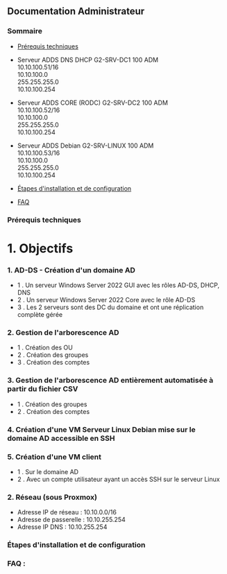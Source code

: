 ## Documentation Administrateur

### Sommaire
- [Prérequis techniques]()

- Serveur ADDS DNS DHCP	G2-SRV-DC1	100	ADM   
  10.10.100.51/16	  
  10.10.100.0  
  255.255.255.0  
  10.10.100.254  
  
- Serveur ADDS CORE (RODC)	G2-SRV-DC2	100	ADM	  
  10.10.100.52/16  
  10.10.100.0  
  255.255.255.0  
  10.10.100.254  

- Serveur ADDS Debian	G2-SRV-LINUX	100	ADM	  
  10.10.100.53/16  
  10.10.100.0  
  255.255.255.0  
  10.10.100.254  
  
- [Étapes d'installation et de configuration]()
- [FAQ]()

### Prérequis techniques
# 1. Objectifs

### 1. AD-DS - Création d'un domaine AD
	
- 1 . Un serveur Windows Server 2022 GUI avec les rôles AD-DS, DHCP, DNS
- 2 . Un serveur Windows Server 2022 Core avec le rôle AD-DS
- 3 . Les 2 serveurs sont des DC du domaine et ont une réplication complète gérée

### 2. Gestion de l'arborescence AD
	
- 1 . Création des OU
- 2 . Création des groupes
- 3 . Création des comptes

### 3. Gestion de l'arborescence AD  entièrement automatisée à partir du fichier CSV
	
- 1 . Création des groupes
- 2 . Création des comptes

### 4. Création d'une VM Serveur Linux Debian mise sur le domaine AD accessible en SSH

### 5. Création d'une VM client

- 1 . Sur le domaine AD
- 2 . Avec un compte utilisateur ayant un accès SSH sur le serveur Linux

### 2. Réseau (sous Proxmox)

- Adresse IP de réseau : 10.10.0.0/16
- Adresse de passerelle : 10.10.255.254
- Adresse IP DNS : 10.10.255.254

### Étapes d'installation et de configuration


### FAQ :
